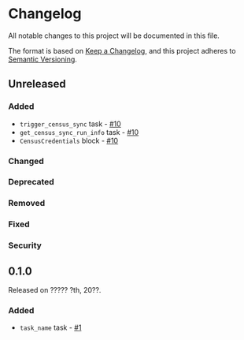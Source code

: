 # Changelog

All notable changes to this project will be documented in this file.

The format is based on [Keep a Changelog](https://keepachangelog.com/en/1.0.0/),
and this project adheres to [Semantic Versioning](https://semver.org/spec/v2.0.0.html).

## Unreleased

### Added
- `trigger_census_sync` task - [#10](https://github.com/PrefectHQ/prefect-dbt/pull/10)
- `get_census_sync_run_info` task - [#10](https://github.com/PrefectHQ/prefect-dbt/pull/10)
- `CensusCredentials` block - [#10](https://github.com/PrefectHQ/prefect-dbt/pull/10)


### Changed

### Deprecated

### Removed

### Fixed

### Security

## 0.1.0

Released on ????? ?th, 20??.

### Added

- `task_name` task - [#1](https://github.com/PrefectHQ/prefect-census/pull/1)
